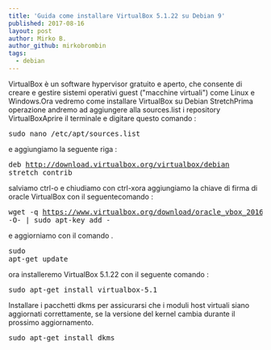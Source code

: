 ```yaml
---
title: 'Guida come installare VirtualBox 5.1.22 su Debian 9'
published: 2017-08-16
layout: post
author: Mirko B.
author_github: mirkobrombin
tags:
  - debian
---
```

VirtualBox è un software hypervisor gratuito e aperto, che consente di creare e gestire sistemi operativi guest ("macchine virtuali") come Linux e Windows.Ora vedremo come installare VirtualBox su Debian StretchPrima operazione andremo ad aggiungere alla sources.list i repository VirtualBoxAprire il terminale e digitare questo comando :<pre>sudo nano /etc/apt/sources.list</pre>e aggiungiamo la seguente riga :<pre>deb http://download.virtualbox.org/virtualbox/debian stretch contrib</pre>salviamo ctrl-o e chiudiamo con ctrl-xora aggiungiamo la chiave di firma di oracle VirtualBox con il seguentecomando :<pre>wget -q https://www.virtualbox.org/download/oracle_vbox_2016.asc -O- | sudo apt-key add -</pre>e aggiorniamo con il comando .<pre>sudo apt-get update</pre>ora installeremo VirtualBox 5.1.22 con il seguente comando :<pre>sudo apt-get install virtualbox-5.1</pre>Installare i pacchetti dkms per assicurarsi che i moduli host virtuali siano aggiornati correttamente, se la versione del kernel cambia durante il prossimo aggiornamento.<pre>sudo apt-get install dkms</pre>